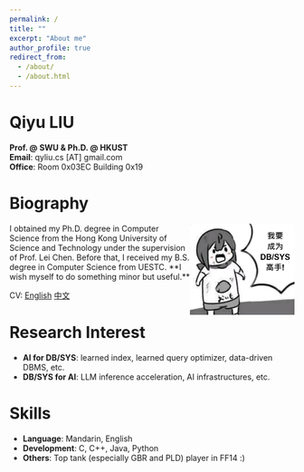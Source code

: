 ```yaml
---
permalink: /
title: ""
excerpt: "About me"
author_profile: true
redirect_from: 
  - /about/
  - /about.html
---
```



Qiyu LIU
=====
**Prof. @ SWU & Ph.D. @ HKUST**\
**Email**: qyliu.cs [AT] gmail.com\
**Office**: Room 0x03EC Building 0x19

Biography
======
<img style="float: right;" src="/images/gaoshou.png" alt="drawing" width="185"/>
I obtained my Ph.D. degree in Computer Science from the Hong Kong University of Science and Technology under the supervision of Prof. Lei Chen. Before that, I received my B.S. degree in Computer Science from UESTC. **I wish myself to do something minor but useful.** 

CV: [English](https://qyliu-hkust.github.io/images/cv_lqy.pdf) [中文](https://qyliu-hkust.github.io/images/cv_lqy_cn.pdf)


Research Interest
======
* **AI for DB/SYS**: learned index, learned query optimizer, data-driven DBMS, etc.
* **DB/SYS for AI**: LLM inference acceleration, AI infrastructures, etc.
  

Skills
======
* **Language**: Mandarin, English 
* **Development**: C, C++, Java, Python
* **Others**: Top tank (especially GBR and PLD) player in FF14 :)
